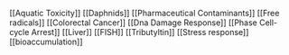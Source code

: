 [[Aquatic Toxicity]]
[[Daphnids]]
[[Pharmaceutical Contaminants]]
[[Free radicals]]
[[Colorectal Cancer]]
[[Dna Damage Response]]
[[Phase Cell-cycle Arrest]]
[[Liver]]
[[FISH]]
[[Tributyltin]]
[[Stress response]]
[[bioaccumulation]]
